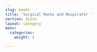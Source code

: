 ```yaml
---
slug: masks
title: 'Surgical Masks and Respirator '
section: Store
layout: category
menu:
  categories:
    weight: 2

---
```

